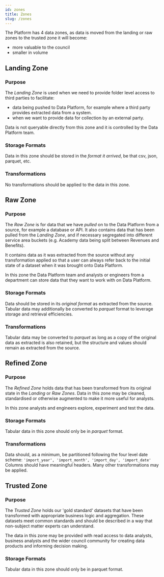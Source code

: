 ```yaml
---
id: zones
title: Zones
slug: /zones
---
```


The Platform has 4 data zones, as data is moved from the landing or raw zones to the trusted zone it will become:

- more valuable to the council
- smaller in volume

## Landing Zone

### Purpose

The _Landing Zone_ is used when we need to provide folder level access to third parties to facilitate:
- data being pushed to Data Platform, for example where a third party provides extracted data from a system.
- when we want to provide data for collection by an external party.   

Data is not queryable directly from this zone and it is controlled by the Data Platform team.

### Storage Formats
Data in this zone should be stored in the *format it arrived*, be that csv, json, parquet, etc.

### Transformations

No transformations should be applied to the data in this zone.

## Raw Zone         

### Purpose
The _Raw Zone_ is for data that we have _pulled_ on to the Data Platform from a source, for example a database or API. It also contains data that has been pulled from the _Landing Zone_, and if necessary segregated into different service area buckets (e.g. Academy data being split between Revenues and Benefits).

It contains data as it was extracted from the source without any transformation applied so that a user can always refer back to the initial state of a dataset when it was brought onto Data Platform.

In this zone the Data Platform team and analysts or engineers from a department can store data that they want to work with on Data Platform.

### Storage Formats

Data should be stored in its *original format* as extracted from the source. Tabular data may additionally be converted to *parquet* format to leverage storage and retrieval efficiencies.

### Transformations

Tabular data may be converted to *parquet* as long as a copy of the original data as extracted is also retained, but the structure and values should remain as extracted from the source.

## Refined Zone

### Purpose

The _Refined Zone_ holds data that has been transformed from its original state in the _Landing_ or _Raw Zones_. Data in this zone may be cleaned, standardised or otherwise augmented to make it more useful for analysts.

In this zone analysts and engineers explore, experiment and test the data.

### Storage Formats

Tabular data in this zone should only be in *parquet* format. 

### Transformations

Data should, as a minimum, be partitioned following the four level date scheme: `'import_year', 'import_month', 'import_day', 'import_date'`
Columns should have meaningful headers. Many other transformations may be applied. 

## Trusted Zone

### Purpose

The _Trusted Zone_ holds our 'gold standard' datasets that have been transformed with appropriate business logic and aggregation. These datasets meet common standards and should be described in a way that non-subject matter experts can understand.

The data in this zone may be provided with read access to data analysts, business analysts and the wider council community for creating data products and informing decision making. 

### Storage Formats

Tabular data in this zone should only be in parquet format.
